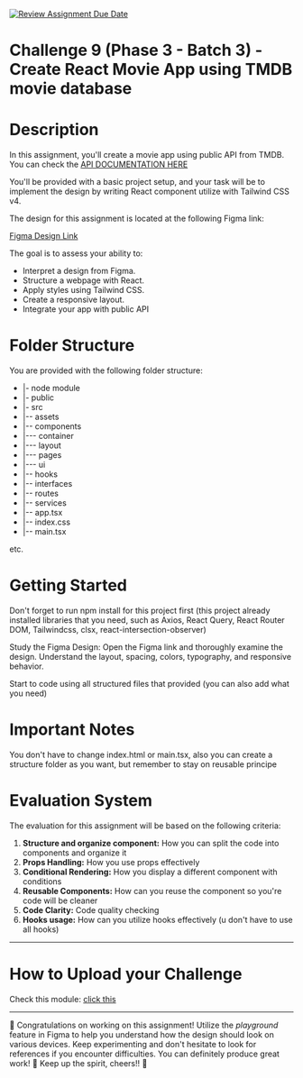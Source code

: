[![Review Assignment Due Date](https://classroom.github.com/assets/deadline-readme-button-22041afd0340ce965d47ae6ef1cefeee28c7c493a6346c4f15d667ab976d596c.svg)](https://classroom.github.com/a/8Lz1D25d)
# Challenge 9 (Phase 3 - Batch 3) - Create React Movie App using TMDB movie database

# Description

In this assignment, you'll create a movie app using public API from TMDB. You can check the
[API DOCUMENTATION HERE](https://developer.themoviedb.org/docs/getting-started)

You'll be provided with a basic project setup, and your task will be to implement the design by writing React component utilize with Tailwind CSS v4.

The design for this assignment is located at the following Figma link:

[Figma Design Link](https://www.figma.com/design/PjR3Adxi8eZbS2cmdPuG52/Front-End-Developer-Test---Movie-Explorer-App?node-id=8411-143671&t=kXgzE4L8vzfam8tz-1)

The goal is to assess your ability to:

- Interpret a design from Figma.
- Structure a webpage with React.
- Apply styles using Tailwind CSS.
- Create a responsive layout.
- Integrate your app with public API

# Folder Structure

You are provided with the following folder structure:

- |- node module
- |- public
- |- src
- |-- assets
- |-- components
- |--- container
- |--- layout
- |--- pages
- |--- ui
- |-- hooks
- |-- interfaces
- |-- routes
- |-- services
- |-- app.tsx
- |-- index.css
- |-- main.tsx

etc.

# Getting Started

Don't forget to run npm install for this project first (this project already installed libraries that you need, such as Axios, React Query, React Router DOM, Tailwindcss, clsx, react-intersection-observer)

Study the Figma Design: Open the Figma link and thoroughly examine the design. Understand the layout, spacing, colors, typography, and responsive behavior.

Start to code using all structured files that provided (you can also add what you need)

# Important Notes

You don't have to change index.html or main.tsx, also you can create a structure folder as you want, but remember to stay on reusable principe

# Evaluation System

The evaluation for this assignment will be based on the following criteria:

1.  **Structure and organize component:** How you can split the code into components and organize it
2.  **Props Handling:** How you use props effectively
3.  **Conditional Rendering:** How you display a different component with conditions
4.  **Reusable Components:** How can you reuse the component so you're code will be cleaner
5.  **Code Clarity:** Code quality checking
6.  **Hooks usage:** How can you utilize hooks effectively (u don't have to use all hooks)

---

# How to Upload your Challenge

Check this module: [click this](https://orchid-clematis-3e4.notion.site/Panduan-Penggunaan-Git-Untuk-Upload-Assignment-e2d80a19b3684f5d8f1a4209dcf85445?pvs=73)

---

🎉 Congratulations on working on this assignment! Utilize the _playground_ feature in Figma to help you understand how the design should look on various devices. Keep experimenting and don't hesitate to look for references if you encounter difficulties. You can definitely produce great work! 🚀 Keep up the spirit, cheers!! 🎈
